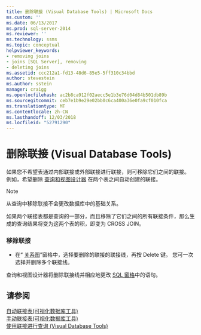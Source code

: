 ```yaml
---
title: 删除联接 (Visual Database Tools) | Microsoft Docs
ms.custom: ''
ms.date: 06/13/2017
ms.prod: sql-server-2014
ms.reviewer: ''
ms.technology: ssms
ms.topic: conceptual
helpviewer_keywords:
- removing joins
- joins [SQL Server], removing
- deleting joins
ms.assetid: ccc212a1-fd13-48d6-85e5-5ff310c34bbd
author: stevestein
ms.author: sstein
manager: craigg
ms.openlocfilehash: ac2b8ca912f02aecc5e1b3e76d04d84b501db89b
ms.sourcegitcommit: ceb7e1b9e29e02bb0c6ca400a36e0fa9cf010fca
ms.translationtype: MT
ms.contentlocale: zh-CN
ms.lasthandoff: 12/03/2018
ms.locfileid: "52791290"
---
```

# <a name="remove-joins-visual-database-tools"></a>删除联接 (Visual Database Tools)
  如果您不希望表通过内部联接或外部联接进行联接，则可移除它们之间的联接。 例如，希望删除 [查询和视图设计器](visual-database-tools.md) 在两个表之间自动创建的联接。  
  
> [!NOTE]  
>  从查询中移除联接不会更改数据库中的基础关系。  
  
 如果两个联接表都是查询的一部分，而且移除了它们之间的所有联接条件，那么生成的查询结果将变为这两个表的积，即变为 CROSS JOIN。  
  
### <a name="to-remove-a-join"></a>移除联接  
  
-   在“ [关系图](diagram-pane-visual-database-tools.md)”窗格中，选择要删除的联接的联接线，再按 Delete 键。 您可一次选择并删除多个联接线。  
  
 查询和视图设计器将删除联接线并相应地更改 [SQL 窗格](sql-pane-visual-database-tools.md)中的语句。  
  
## <a name="see-also"></a>请参阅  
 [自动联接表&#40;可视化数据库工具&#41;](join-tables-automatically-visual-database-tools.md)   
 [手动联接表&#40;可视化数据库工具&#41;](join-tables-manually-visual-database-tools.md)   
 [使用联接进行查询 (Visual Database Tools)](query-with-joins-visual-database-tools.md)  
  
  
